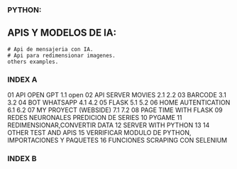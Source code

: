 ### PYTHON:


## APIS Y MODELOS DE IA:
 
    # Api de mensajeria con IA.
    # Api para redimensionar imagenes.
    others examples.

### INDEX A
01 API OPEN GPT
     1.1 open
02 API SERVER MOVIES
     2.1
     2.2
03 BARCODE
     3.1
     3.2
04 BOT WHATSAPP
     4.1
     4.2
05 FLASK
     5.1
     5.2
06 HOME AUTENTICATION
     6.1
     6.2
07 MY PROYECT (WEBSIDE)
     7.1
     7.2
08 PAGE TIME WITH FLASK
09 REDES NEURONALES PREDICION DE SERIES
10 PYGAME
11 REDIMENSIONAR,CONVERTIR DATA
12 SERVER WITH PYTHON
13
14 OTHER TEST AND APIS
15 VERRIFICAR MODULO DE PYTHON, IMPORTACIONES Y PAQUETES
16 FUNCIONES SCRAPING CON SELENIUM
### INDEX B